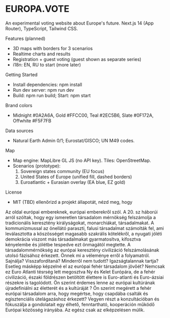 # EUROPA.VOTE

An experimental voting website about Europe's future. Next.js 14 (App Router), TypeScript, Tailwind CSS.

Features (planned)
- 3D maps with borders for 3 scenarios
- Realtime charts and results
- Registration + guest voting (guest shown as separate series)
- i18n: EN, RU to start (more later)

Getting Started
- Install dependencies: npm install
- Run dev server: npm run dev
- Build: npm run build; Start: npm start

Brand colors
- Midnight #0A2A6A, Gold #FFCC00, Teal #2EC5B6, Slate #0F172A, Offwhite #F5F7FB

Data sources
- Natural Earth Admin 0/1; Eurostat/GISCO; UN M49 codes.

Map
- Map engine: MapLibre GL JS (no API key). Tiles: OpenStreetMap.
- Scenarios (prototype):
  1) Sovereign states community (EU focus)
  2) United States of Europe (unified fill, dashed borders)
  3) Euroatlantic + Eurasian overlay (EA blue, EZ gold)

License
- MIT (TBD)
ellenőrizd a projekt állapotát, nézd meg, hogy 

Az oldal európai embereknek, európai emberekről szól.
A 20. sz háborúi arról szóltak, hogy egy ismeretlen társadalom mérnökség felszámolja a tradicionális keresztény királyságokat, monarchiákat, társadalmakat. A kommunizmussal az önellátó paraszti, falusi társadalmat számolták fel, ami leválasztotta a köszösséget magasabb szakrális kötelékről, a nyugati jóléti demokrácia viszont más társadalmakat gyarmatosítva, kifosztva kényelembe és jólétbe tespedve ezt önmagától megtette.
A társadalommérnökség az európai keresztény civilizáció felszámolásának utolsó fázisához érkezett.
Önnek mi a véleménye erről a folyamatról. 
Sajnálja? Visszafordítaná? Minderről nem tudott? Igazságtalannak tartja?
Esetleg másképp képzelné el az európai fehér társadalom jövőét?
Nemcsak ez Euro Atlanti tésrség lett megosztva Ny és Kelet Európára, de a fehér civilizáció, északi földrészen betöltött élettere is Euro-atlanti és Euro-ázsiai részekre is tagolódott. 
Ön szerint érdemes lenne az európai kultúrának újradefiniálni az életterét és a kultúráját ?
Ön szerint megérett a fehér európai társadalom arra, hogy megértse, hogy csapdába csalták és egisztenciális útelágazáshoz érkezett?
Vegyen részt a konzultációban és fókuszálja a gondolatait egy élhető, fenntartható, kooperáción működő Európai közösség irányába. Az egész csak az elképzelésen múlik.